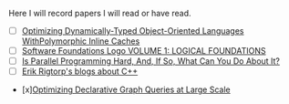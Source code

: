 Here I will record papers I will read or have read.

- [ ] [Optimizing Dynamically-Typed Object-Oriented Languages WithPolymorphic Inline Caches](https://bibliography.selflanguage.org/_static/pics.pdf)
- [ ] [Software Foundations Logo VOLUME 1: LOGICAL FOUNDATIONS](https://softwarefoundations.cis.upenn.edu/lf-current/toc.html)
- [ ] [Is Parallel Programming Hard, And, If So, What Can You Do About It?](https://mirrors.edge.kernel.org/pub/linux/kernel/people/paulmck/perfbook/perfbook.html)
- [ ] [Erik Rigtorp's blogs about C++](https://rigtorp.se/)

- [x][Optimizing Declarative Graph Queries at Large Scale](https://www.cis.upenn.edu/~qizhen/sigmod19-zhang.pdf)
